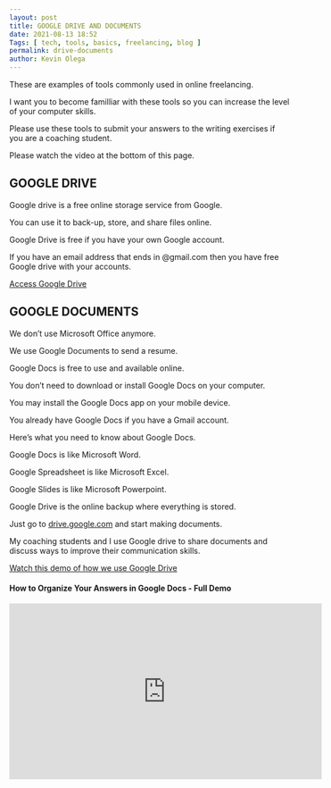 ```yaml
--- 
layout: post 
title: GOOGLE DRIVE AND DOCUMENTS
date: 2021-08-13 18:52
Tags: [ tech, tools, basics, freelancing, blog ]
permalink: drive-documents 
author: Kevin Olega 
--- 
```

These are examples of tools commonly used in online freelancing.

I want you to become familliar with these tools so you can increase the level of your computer skills.

Please use these tools to submit your answers to the writing exercises if you are a coaching student.

Please watch the video at the bottom of this page.


## GOOGLE DRIVE

Google drive is a free online storage service from Google.

You can use it to back-up, store, and share files online.

Google Drive is free if you have your own Google account.

If you have an email address that ends in @gmail.com then you have free Google drive with your accounts.

[Access Google Drive](https://drive.google.com)

## GOOGLE DOCUMENTS

We don’t use Microsoft Office anymore.

We use Google Documents to send a resume.

Google Docs is free to use and available online.

You don’t need to download or install Google Docs on your computer.

You may install the Google Docs app on your mobile device.

You already have Google Docs if you have a Gmail account.

Here’s what you need to know about Google Docs.

Google Docs is like Microsoft Word.

Google Spreadsheet is like Microsoft Excel.

Google Slides is like Microsoft Powerpoint.

Google Drive is the online backup where everything is stored.

Just go to [drive.google.com](https://drive.google.com) and start making documents.


My coaching students and I use Google drive to share documents and discuss ways to improve their communication skills.

[Watch this demo of how we use Google Drive](https://youtu.be/1OSLCxKX11U)

#### How to Organize Your Answers in Google Docs - Full Demo

<iframe width="560" height="315" src="https://www.youtube.com/embed/1OSLCxKX11U" title="YouTube video player" frameborder="0" allow="accelerometer; autoplay; clipboard-write; encrypted-media; gyroscope; picture-in-picture" allowfullscreen></iframe>
